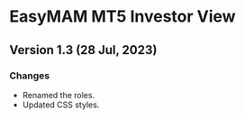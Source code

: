 # EasyMAM MT5 Investor View

## **Version 1.3 (28 Jul, 2023)**

### Changes
* Renamed the roles.
* Updated CSS styles.
